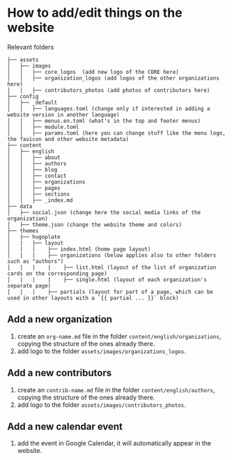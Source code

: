 # How to add/edit things on the website
Relevant folders
```
├── assets
│   ├── images
│   │   ├── core_logos  (add new logo of the CORE here)
│   │   ├── organization_logos (add logos of the other organizations here)
│   │   ├── contributors_photos (add photos of contributors here)
├── config
│   ├── _default
│   │   ├── languages.toml (change only if interested in adding a website version in another language)
│   │   ├── menus.en.toml (what's in the top and footer menus)
│   │   ├── module.toml
│   │   ├── params.toml (here you can change stuff like the menu logo, the favicon and other website metadata)
├── content
│   ├── english
│   │   ├── about
│   │   ├── authors
│   │   ├── blog
│   │   ├── contact
│   │   ├── organizations
│   │   ├── pages
│   │   ├── sections
│   │   ├── _index.md
├── data
│   ├── social.json (change here the social media links of the organization)
│   ├── theme.json (change the website theme and colors)
├── themes
│   ├── hugoplate
│   |   ├── layout
│   |   |    ├── index.html (home page layout)
│   |   |    ├── organizations (below applies also to other folders such as "authors")
│   |   |    |    ├── list.html (layout of the list of organization cards on the corresponding page)
│   |   |    |    ├── single.html (layout of each organization's separate page)
│   |   |    ├── partials (layout for part of a page, which can be used in other layouts with a `{{ partial ... }}` block)
```

## Add a new organization
1. create an `org-name.md` file in the folder `content/english/organizations`, copying the structure of the ones already there.
2. add logo to the folder `assets/images/organizations_logos`.

## Add a new contributors
1. create an `contrib-name.md` file in the folder `content/english/authors`, copying the 
structure of the ones already there.
2. add logo to the folder `assets/images/contributors_photos`.

## Add a new calendar event 
1. add the event in Google Calendar, it will automatically appear in the website.
